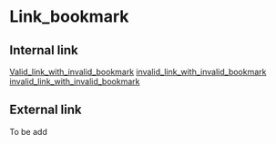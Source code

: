 # Link_bookmark


## Internal link
[Valid_link_with_invalid_bookmark](Link_ListNested.md#123)
[invalid_link_with_invalid_bookmark](Link_ListNest.md#123)
[invalid_link_with_invalid_bookmark](Link_ListNest.md#bookmarktarget)

## External link
To be add